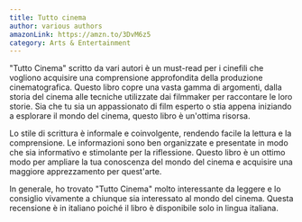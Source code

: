```yaml
---
title: Tutto cinema
author: various authors
amazonLink: https://amzn.to/3DvM6z5
category: Arts & Entertainment
---
```


"Tutto Cinema" scritto da vari autori è un must-read per i cinefili che vogliono acquisire una comprensione approfondita della produzione cinematografica. Questo libro copre una vasta gamma di argomenti, dalla storia del cinema alle tecniche utilizzate dai filmmaker per raccontare le loro storie. Sia che tu sia un appassionato di film esperto o stia appena iniziando a esplorare il mondo del cinema, questo libro è un'ottima risorsa.

Lo stile di scrittura è informale e coinvolgente, rendendo facile la lettura e la comprensione. Le informazioni sono ben organizzate e presentate in modo che sia informativo e stimolante per la riflessione. Questo libro è un ottimo modo per ampliare la tua conoscenza del mondo del cinema e acquisire una maggiore apprezzamento per quest'arte.

In generale, ho trovato "Tutto Cinema" molto interessante da leggere e lo consiglio vivamente a chiunque sia interessato al mondo del cinema. Questa recensione è in italiano poiché il libro è disponibile solo in lingua italiana.

